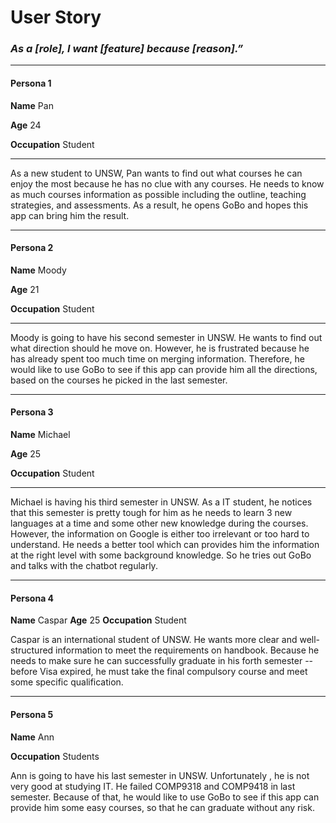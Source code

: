 # User Story 

### *As a [role], I want [feature] because [reason].”*

---

#### Persona 1

**Name**	Pan

**Age**		24

**Occupation**	Student

---





As a new student to UNSW, Pan wants to find out what courses he can enjoy the most because he has no clue with any courses. He needs to know as much courses information as possible including the outline, teaching strategies, and assessments. As a result, he opens GoBo and hopes this app can bring him the result. 



---

#### Persona 2

**Name**	Moody

**Age**		21

**Occupation**	Student

---

Moody is going to have his second semester in UNSW. He wants to find out what direction should he move on. However, he is frustrated because he has already spent too much time on merging information. Therefore, he would like to use GoBo to see if this app can provide him all the directions, based on the courses he picked in the last semester.

---

#### Persona 3

**Name**	Michael 

**Age**		25

**Occupation**	Student

---

Michael is having his third semester in UNSW. As a IT student, he notices that this semester is pretty tough for him as he needs to learn 3 new languages at a time and some other new knowledge during the courses. However, the information on Google is either too irrelevant or too hard to understand. He needs a better tool which can provides him the information at the right level with some background knowledge. So he tries out GoBo and talks with the chatbot regularly.

---

#### Persona 4

**Name**	Caspar
**Age**		25
**Occupation**	Student

Caspar is an international student of UNSW. He wants more clear and well-structured information to meet the requirements on handbook. 
Because he needs to make sure he can successfully graduate in his forth semester -- before Visa expired, he must take the final compulsory course and meet some specific qualification. 

---

#### Persona 5

**Name**	 Ann

**Occupation** Students 

Ann is going to have his last semester in UNSW. Unfortunately , he is not very good at studying IT. He failed COMP9318 and COMP9418 in last semester. Because of that, he would like to use GoBo to see if this app can provide him some easy courses, so that he can graduate without any risk.